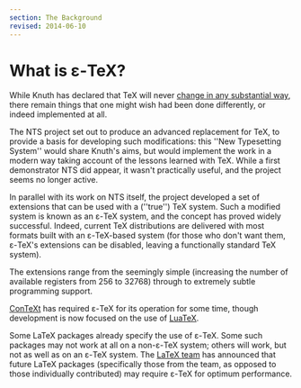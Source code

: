 ```yaml
---
section: The Background
revised: 2014-06-10
---
```

# What is &epsilon;-TeX?

While Knuth has declared that TeX will never 
[change in any substantial way](FAQ-TeXfuture.md), there remain
things that one might wish had been done differently, or indeed
implemented at all.

The NTS project set out to produce an advanced replacement for
TeX, to provide a basis for developing such modifications: this
''New Typesetting System'' would share Knuth's aims, but would
implement the work in a modern way taking account of the lessons
learned with TeX.  While a first demonstrator NTS did
appear, it wasn't practically useful, and the project seems no longer
active.

In parallel with its work on NTS itself, the project developed
a set of extensions that can be used with a (''true'') TeX system.
Such a modified system is known as an &epsilon;-TeX system, and the concept
has proved widely successful.  Indeed, current TeX distributions
are delivered with most formats built with an &epsilon;-TeX-based system (for
those who don't want them, &epsilon;-TeX's extensions can be disabled, leaving
a functionally standard TeX system).

The extensions range from the seemingly simple (increasing the number
of available registers from 256 to 32768) through to extremely subtle
programming support.

[ConTeXt](FAQ-ConTeXt.md) has required &epsilon;-TeX for its operation
for some time, though development is now focused on the use of
[LuaTeX](FAQ-luatex.md).

Some LaTeX packages already specify the use of &epsilon;-TeX.  Some such
packages may not work at all on a non-&epsilon;-TeX system; others will
work, but not as well as on an &epsilon;-TeX system.  The 
[LaTeX team](FAQ-LaTeX3.md) has announced that future LaTeX
packages (specifically those from the team, as opposed to those
individually contributed) may require &epsilon;-TeX for optimum performance.

